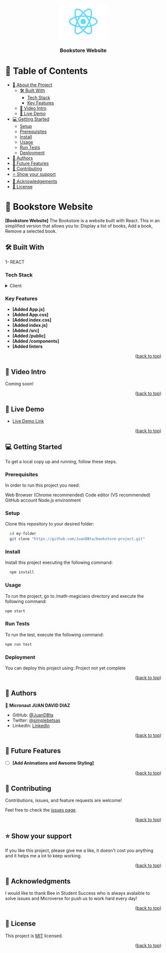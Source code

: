 <a name="readme-top"></a>

<div align="center">
 
  <img src="src\logo.svg" alt="logo" width="160"  height="auto">
  <br/>

  <h3><b>Bookstore Website</b></h3>

</div>



# 📗 Table of Contents

- [📖 About the Project](#about-project)
  - [🛠 Built With](#built-with)
    - [Tech Stack](#tech-stack)
    - [Key Features](#key-features)
  - [🚀 Video Intro](#video-intro)
  - [🚀 Live Demo](#live-demo)
- [💻 Getting Started](#getting-started)
  - [Setup](#setup)
  - [Prerequisites](#prerequisites)
  - [Install](#install)
  - [Usage](#usage)
  - [Run Tests](#runtests)
  - [Deployment](#deployment)
- [👥 Authors](#authors)
- [🔭 Future Features](#future-features)
- [🤝 Contributing](#contributing)
- [⭐️ Show your support](#support)
- [🙏 Acknowledgements](#acknowledgements)
- [📝 License](#license)


# 📖 Bookstore Website <a name="about-project"></a>

**[Bookstore Website]** The Bookstore is a website built with React. This in an simplified version that allows you to: Display a list of books, Add a book, Remove a selected book.

## 🛠 Built With <a name="built-with"></a>
1- REACT

### Tech Stack <a name="tech-stack"></a>

<details>
  <summary>Client</summary>
  <ul>
    <li><a href="https://github.com/"></a>GitHub</li>
    <li><a href="https://youtube.com/"></a>YouTube</li>
    <li><a href="https://www.microverse.org"></a>Microverse</li>
  </ul>
</details>

### Key Features <a name="key-features"></a>

- **[Added App.js]**
- **[Added App.css]**
- **[Added index.css]**
- **[Added index.js]**
- **[Added /src]**
- **[Added /public]**
- **[Added /components]**
- **[Added linters**


<p align="right">(<a href="#readme-top">back to top</a>)</p>

## 🚀 Video Intro <a name="video-intro"></a>

Coming soon!

<p align="right">(<a href="#readme-top">back to top</a>)</p>

## 🚀 Live Demo <a name="live-demo"></a>

- [Live Demo Link](https://juandbta.github.io/bookstore-project/)


<p align="right">(<a href="#readme-top">back to top</a>)</p>


## 💻 Getting Started <a name="getting-started"></a>

To get a local copy up and running, follow these steps.

### Prerequisites

In order to run this project you need:

Web Browser (Chrome recommended)
Code editor (VS recommended)
GitHub account
Node.js environment

### Setup

Clone this repository to your desired folder:

```sh
  cd my-folder
  git clone "https://github.com/JuanDBta/bookstore-project.git"
```
### Install

Install this project executing the following command:

```sh
  npm install
```

### Usage

To run the project, go to /math-magicians directory and execute the following command:

```sh
npm start
```

### Run Tests

To run the test, execute the following command:

```sh
npm run test
```

### Deployment

You can deploy this project using: Project not yet complete


<p align="right">(<a href="#readme-top">back to top</a>)</p>

## 👥 Authors <a name="authors"></a>

👤 **Micronaut JUAN DAVID DIAZ**

- GitHub: [@JuanDBta](https://github.com/JuanDBta)
- Twitter: [@simplebetsas](https://twitter.com/simplebetsas)
- LinkedIn: [LinkedIn](https://linkedin.com/in/simplebet/)


<p align="right">(<a href="#readme-top">back to top</a>)</p>

## 🔭 Future Features <a name="future-features"></a>

- [ ] **[Add Animations and Awsome Styling]**

<p align="right">(<a href="#readme-top">back to top</a>)</p>

## 🤝 Contributing <a name="contributing"></a>

Contributions, issues, and feature requests are welcome!

Feel free to check the [issues page](../../issues/).

<p align="right">(<a href="#readme-top">back to top</a>)</p>

## ⭐️ Show your support <a name="support"></a>

If you like this project, please give me a like, it doesn't cost you anything and it helps me a lot to keep working.

<p align="right">(<a href="#readme-top">back to top</a>)</p>

## 🙏 Acknowledgments <a name="acknowledgements"></a>

I would like to thank Bee in Student Success who is always avalaible to solve issues and Microverse for push us to work hard every day!

<p align="right">(<a href="#readme-top">back to top</a>)</p>

## 📝 License <a name="license"></a>

This project is [MIT](./LICENSE) licensed.

<p align="right">(<a href="#readme-top">back to top</a>)</p>

